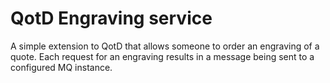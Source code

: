# QotD Engraving service

A simple extension to QotD that allows someone to order an engraving of a quote.  Each request for an engraving results in a message being sent to a configured MQ instance.

